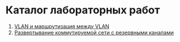 # Каталог лабораторных работ

1. [VLAN и маршрутизация между VLAN](lab01/readme.md)
1. [Развертывание коммутируемой сети с резервными каналами](lab02/readme.md)
